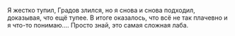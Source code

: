 Я жестко тупил, Градов злился, но я снова и снова подходил, доказывая, что ещё тупее. В итоге оказалось, что всё не так плачевно и я что-то понимаю....  Просто знай, это самая сложная лаба.
